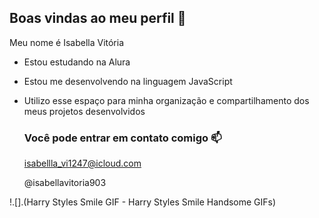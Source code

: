 ## Boas vindas ao meu perfil 🖤

Meu nome é Isabella Vitória

- Estou estudando na Alura
- Estou me desenvolvendo na linguagem JavaScript
- Utilizo esse espaço para minha organização e compartilhamento dos meus projetos desenvolvidos

  ### Você pode entrar em contato comigo 📫

  isabellla_vi1247@icloud.com
  
  @isabellavitoria903

!.[].(Harry Styles Smile GIF - Harry Styles Smile Handsome GIFs)
